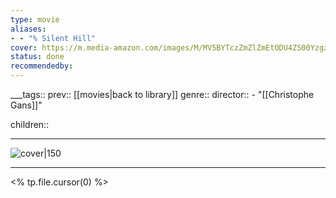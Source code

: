 ```yaml
---
type: movie
aliases:
- - "% Silent Hill"
cover: https://m.media-amazon.com/images/M/MV5BYTczZmZlZmEtODU4ZS00YzgzLThiMDUtMGE0ZmJhYzdhZGY5XkEyXkFqcGc@._V1_SX300.jpg
status: done
recommendedby:
---
```

___tags:: prev:: [[movies|back to library]]
genre::
director::   - "[[Christophe Gans]]"

children::
___
![cover|150](https://m.media-amazon.com/images/M/MV5BYTczZmZlZmEtODU4ZS00YzgzLThiMDUtMGE0ZmJhYzdhZGY5XkEyXkFqcGc@._V1_SX300.jpg)
___
<% tp.file.cursor(0) %>

